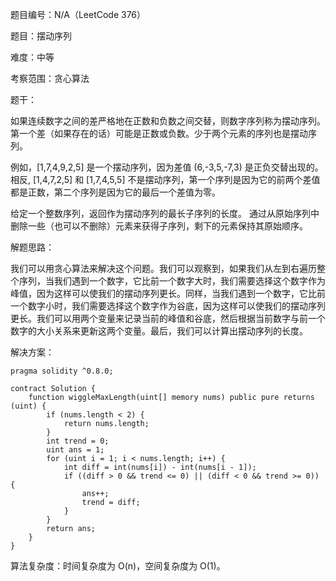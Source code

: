题目编号：N/A（LeetCode 376）

题目：摆动序列

难度：中等

考察范围：贪心算法

题干：

如果连续数字之间的差严格地在正数和负数之间交替，则数字序列称为摆动序列。第一个差（如果存在的话）可能是正数或负数。少于两个元素的序列也是摆动序列。

例如，[1,7,4,9,2,5] 是一个摆动序列，因为差值 (6,-3,5,-7,3) 是正负交替出现的。相反, [1,4,7,2,5] 和 [1,7,4,5,5] 不是摆动序列，第一个序列是因为它的前两个差值都是正数，第二个序列是因为它的最后一个差值为零。

给定一个整数序列，返回作为摆动序列的最长子序列的长度。 通过从原始序列中删除一些（也可以不删除）元素来获得子序列，剩下的元素保持其原始顺序。

解题思路：

我们可以用贪心算法来解决这个问题。我们可以观察到，如果我们从左到右遍历整个序列，当我们遇到一个数字，它比前一个数字大时，我们需要选择这个数字作为峰值，因为这样可以使我们的摆动序列更长。同样，当我们遇到一个数字，它比前一个数字小时，我们需要选择这个数字作为谷底，因为这样可以使我们的摆动序列更长。我们可以用两个变量来记录当前的峰值和谷底，然后根据当前数字与前一个数字的大小关系来更新这两个变量。最后，我们可以计算出摆动序列的长度。

解决方案：

```solidity
pragma solidity ^0.8.0;

contract Solution {
    function wiggleMaxLength(uint[] memory nums) public pure returns (uint) {
        if (nums.length < 2) {
            return nums.length;
        }
        int trend = 0;
        uint ans = 1;
        for (uint i = 1; i < nums.length; i++) {
            int diff = int(nums[i]) - int(nums[i - 1]);
            if ((diff > 0 && trend <= 0) || (diff < 0 && trend >= 0)) {
                ans++;
                trend = diff;
            }
        }
        return ans;
    }
}
```

算法复杂度：时间复杂度为 O(n)，空间复杂度为 O(1)。